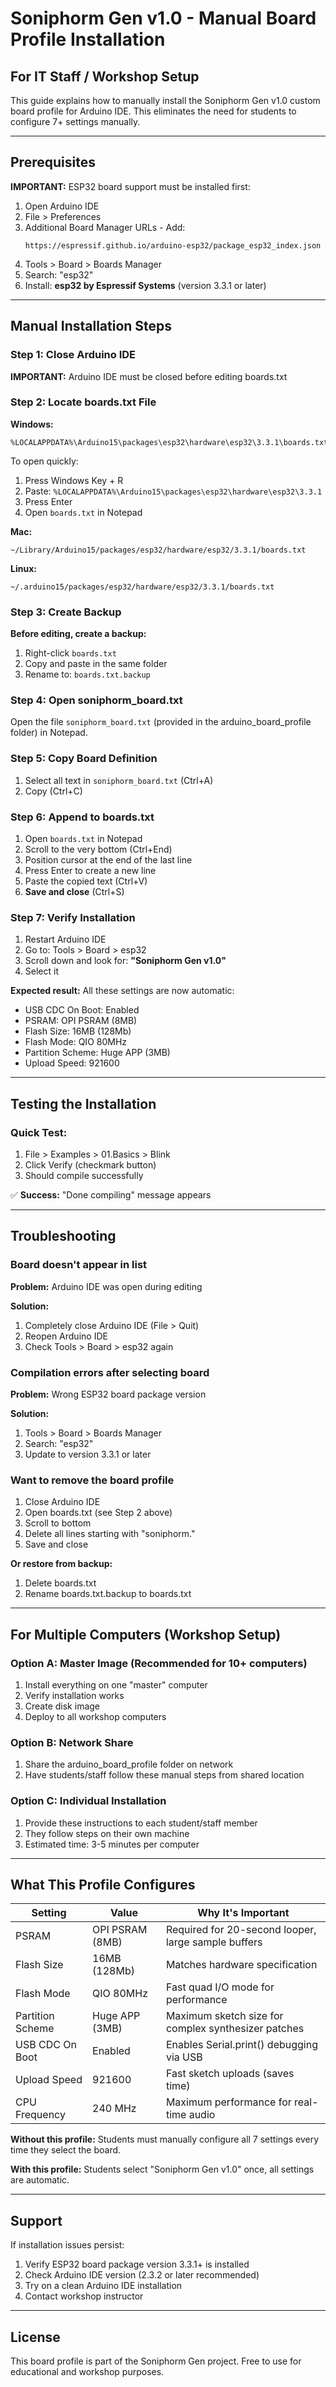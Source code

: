 # Soniphorm Gen v1.0 - Manual Board Profile Installation

## For IT Staff / Workshop Setup

This guide explains how to manually install the Soniphorm Gen v1.0 custom board profile for Arduino IDE. This eliminates the need for students to configure 7+ settings manually.

---

## Prerequisites

**IMPORTANT:** ESP32 board support must be installed first:

1. Open Arduino IDE
2. File > Preferences
3. Additional Board Manager URLs - Add:
   ```
   https://espressif.github.io/arduino-esp32/package_esp32_index.json
   ```
4. Tools > Board > Boards Manager
5. Search: "esp32"
6. Install: **esp32 by Espressif Systems** (version 3.3.1 or later)

---

## Manual Installation Steps

### Step 1: Close Arduino IDE

**IMPORTANT:** Arduino IDE must be closed before editing boards.txt

### Step 2: Locate boards.txt File

**Windows:**
```
%LOCALAPPDATA%\Arduino15\packages\esp32\hardware\esp32\3.3.1\boards.txt
```

To open quickly:
1. Press Windows Key + R
2. Paste: `%LOCALAPPDATA%\Arduino15\packages\esp32\hardware\esp32\3.3.1`
3. Press Enter
4. Open `boards.txt` in Notepad

**Mac:**
```
~/Library/Arduino15/packages/esp32/hardware/esp32/3.3.1/boards.txt
```

**Linux:**
```
~/.arduino15/packages/esp32/hardware/esp32/3.3.1/boards.txt
```

### Step 3: Create Backup

**Before editing, create a backup:**
1. Right-click `boards.txt`
2. Copy and paste in the same folder
3. Rename to: `boards.txt.backup`

### Step 4: Open soniphorm_board.txt

Open the file `soniphorm_board.txt` (provided in the arduino_board_profile folder) in Notepad.

### Step 5: Copy Board Definition

1. Select all text in `soniphorm_board.txt` (Ctrl+A)
2. Copy (Ctrl+C)

### Step 6: Append to boards.txt

1. Open `boards.txt` in Notepad
2. Scroll to the very bottom (Ctrl+End)
3. Position cursor at the end of the last line
4. Press Enter to create a new line
5. Paste the copied text (Ctrl+V)
6. **Save and close** (Ctrl+S)

### Step 7: Verify Installation

1. Restart Arduino IDE
2. Go to: Tools > Board > esp32
3. Scroll down and look for: **"Soniphorm Gen v1.0"**
4. Select it

**Expected result:** All these settings are now automatic:
- USB CDC On Boot: Enabled
- PSRAM: OPI PSRAM (8MB)
- Flash Size: 16MB (128Mb)
- Flash Mode: QIO 80MHz
- Partition Scheme: Huge APP (3MB)
- Upload Speed: 921600

---

## Testing the Installation

### Quick Test:
1. File > Examples > 01.Basics > Blink
2. Click Verify (checkmark button)
3. Should compile successfully

✅ **Success:** "Done compiling" message appears

---

## Troubleshooting

### Board doesn't appear in list

**Problem:** Arduino IDE was open during editing

**Solution:**
1. Completely close Arduino IDE (File > Quit)
2. Reopen Arduino IDE
3. Check Tools > Board > esp32 again

### Compilation errors after selecting board

**Problem:** Wrong ESP32 board package version

**Solution:**
1. Tools > Board > Boards Manager
2. Search: "esp32"
3. Update to version 3.3.1 or later

### Want to remove the board profile

1. Close Arduino IDE
2. Open boards.txt (see Step 2 above)
3. Scroll to bottom
4. Delete all lines starting with "soniphorm."
5. Save and close

**Or restore from backup:**
1. Delete boards.txt
2. Rename boards.txt.backup to boards.txt

---

## For Multiple Computers (Workshop Setup)

### Option A: Master Image (Recommended for 10+ computers)
1. Install everything on one "master" computer
2. Verify installation works
3. Create disk image
4. Deploy to all workshop computers

### Option B: Network Share
1. Share the arduino_board_profile folder on network
2. Have students/staff follow these manual steps from shared location

### Option C: Individual Installation
1. Provide these instructions to each student/staff member
2. They follow steps on their own machine
3. Estimated time: 3-5 minutes per computer

---

## What This Profile Configures

| Setting | Value | Why It's Important |
|---------|-------|-------------------|
| PSRAM | OPI PSRAM (8MB) | Required for 20-second looper, large sample buffers |
| Flash Size | 16MB (128Mb) | Matches hardware specification |
| Flash Mode | QIO 80MHz | Fast quad I/O mode for performance |
| Partition Scheme | Huge APP (3MB) | Maximum sketch size for complex synthesizer patches |
| USB CDC On Boot | Enabled | Enables Serial.print() debugging via USB |
| Upload Speed | 921600 | Fast sketch uploads (saves time) |
| CPU Frequency | 240 MHz | Maximum performance for real-time audio |

**Without this profile:** Students must manually configure all 7 settings every time they select the board.

**With this profile:** Students select "Soniphorm Gen v1.0" once, all settings are automatic.

---

## Support

If installation issues persist:
1. Verify ESP32 board package version 3.3.1+ is installed
2. Check Arduino IDE version (2.3.2 or later recommended)
3. Try on a clean Arduino IDE installation
4. Contact workshop instructor

---

## License

This board profile is part of the Soniphorm Gen project.
Free to use for educational and workshop purposes.
